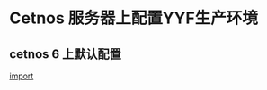 Cetnos 服务器上配置YYF生产环境
===================

cetnos 6 上默认配置
------------------------
[import](../assets/code/server-centos6-defualt.sh)
